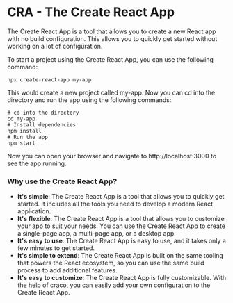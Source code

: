 # CRA - The Create React App

The Create React App is a tool that allows you to create a new React app with no build configuration. This allows you to quickly get started without working on a lot of configuration.

To start a project using the Create React App, you can use the following command:

    npx create-react-app my-app

This would create a new project called my-app. Now you can cd into the directory and run the app using the following commands:

    # cd into the directory
    cd my-app
    # Install dependencies
    npm install
    # Run the app
    npm start

Now you can open your browser and navigate to http://localhost:3000 to see the app running.

### Why use the Create React App?

  * **It's simple**: The Create React App is a tool that allows you to quickly get started. It includes all the tools you need to develop a modern React application.
  * **It's flexible**: The Create React App is a tool that allows you to customize your app to suit your needs. You can use the Create React App to create a single-page app, a multi-page app, or a desktop app.
  * **It's easy to use**: The Create React App is easy to use, and it takes only a few minutes to get started.
  * **It's simple to extend**: The Create React App is built on the same tooling that powers the React ecosystem, so you can use the same build process to add additional features.
  * **It's easy to customize**: The Create React App is fully customizable. With the help of craco, you can easily add your own configuration to the Create React App.
